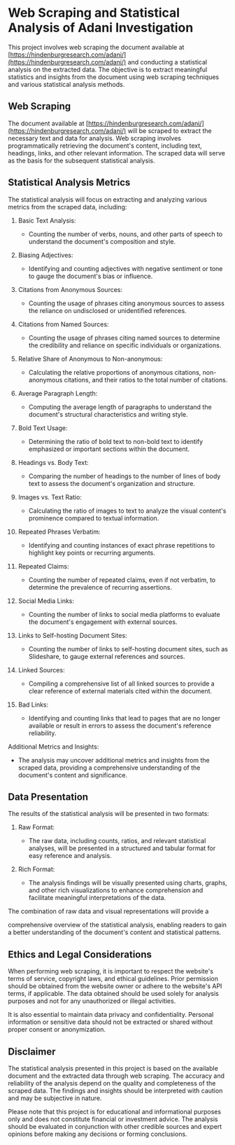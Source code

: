 # Web Scraping and Statistical Analysis of Adani Investigation

This project involves web scraping the document available at [https://hindenburgresearch.com/adani/](https://hindenburgresearch.com/adani/) and conducting a statistical analysis on the extracted data. The objective is to extract meaningful statistics and insights from the document using web scraping techniques and various statistical analysis methods.

## Web Scraping
The document available at [https://hindenburgresearch.com/adani/](https://hindenburgresearch.com/adani/) will be scraped to extract the necessary text and data for analysis. Web scraping involves programmatically retrieving the document's content, including text, headings, links, and other relevant information. The scraped data will serve as the basis for the subsequent statistical analysis.

## Statistical Analysis Metrics
The statistical analysis will focus on extracting and analyzing various metrics from the scraped data, including:

1. Basic Text Analysis:
   - Counting the number of verbs, nouns, and other parts of speech to understand the document's composition and style.

2. Biasing Adjectives:
   - Identifying and counting adjectives with negative sentiment or tone to gauge the document's bias or influence.

3. Citations from Anonymous Sources:
   - Counting the usage of phrases citing anonymous sources to assess the reliance on undisclosed or unidentified references.

4. Citations from Named Sources:
   - Counting the usage of phrases citing named sources to determine the credibility and reliance on specific individuals or organizations.

5. Relative Share of Anonymous to Non-anonymous:
   - Calculating the relative proportions of anonymous citations, non-anonymous citations, and their ratios to the total number of citations.

6. Average Paragraph Length:
   - Computing the average length of paragraphs to understand the document's structural characteristics and writing style.

7. Bold Text Usage:
   - Determining the ratio of bold text to non-bold text to identify emphasized or important sections within the document.

8. Headings vs. Body Text:
   - Comparing the number of headings to the number of lines of body text to assess the document's organization and structure.

9. Images vs. Text Ratio:
   - Calculating the ratio of images to text to analyze the visual content's prominence compared to textual information.

10. Repeated Phrases Verbatim:
    - Identifying and counting instances of exact phrase repetitions to highlight key points or recurring arguments.

11. Repeated Claims:
    - Counting the number of repeated claims, even if not verbatim, to determine the prevalence of recurring assertions.

12. Social Media Links:
    - Counting the number of links to social media platforms to evaluate the document's engagement with external sources.

13. Links to Self-hosting Document Sites:
    - Counting the number of links to self-hosting document sites, such as Slideshare, to gauge external references and sources.

14. Linked Sources:
    - Compiling a comprehensive list of all linked sources to provide a clear reference of external materials cited within the document.

15. Bad Links:
    - Identifying and counting links that lead to pages that are no longer available or result in errors to assess the document's reference reliability.

Additional Metrics and Insights:
- The analysis may uncover additional metrics and insights from the scraped data, providing a comprehensive understanding of the document's content and significance.

## Data Presentation
The results of the statistical analysis will be presented in two formats:

1. Raw Format:
   - The raw data, including counts, ratios, and relevant statistical analyses, will be presented in a structured and tabular format for easy reference and analysis.

2. Rich Format:
   - The analysis findings will be visually presented using charts, graphs, and other rich visualizations to enhance comprehension and facilitate meaningful interpretations of the data.

The combination of raw data and visual representations will provide a

 comprehensive overview of the statistical analysis, enabling readers to gain a better understanding of the document's content and statistical patterns.

## Ethics and Legal Considerations
When performing web scraping, it is important to respect the website's terms of service, copyright laws, and ethical guidelines. Prior permission should be obtained from the website owner or adhere to the website's API terms, if applicable. The data obtained should be used solely for analysis purposes and not for any unauthorized or illegal activities.

It is also essential to maintain data privacy and confidentiality. Personal information or sensitive data should not be extracted or shared without proper consent or anonymization.

## Disclaimer
The statistical analysis presented in this project is based on the available document and the extracted data through web scraping. The accuracy and reliability of the analysis depend on the quality and completeness of the scraped data. The findings and insights should be interpreted with caution and may be subjective in nature.

Please note that this project is for educational and informational purposes only and does not constitute financial or investment advice. The analysis should be evaluated in conjunction with other credible sources and expert opinions before making any decisions or forming conclusions.
